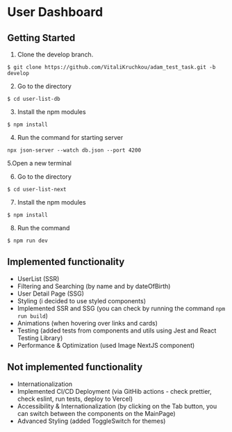 # User Dashboard

## Getting Started

1. Clone the develop branch.

`$ git clone https://github.com/VitaliKruchkou/adam_test_task.git -b develop`

2. Go to the directory

`$ cd user-list-db`

3. Install the npm modules

`$ npm install`

4. Run the command for starting server

`npx json-server --watch db.json --port 4200`

5.Open a new terminal

6. Go to the directory

`$ cd user-list-next`

7. Install the npm modules

`$ npm install`

8. Run the command

`$ npm run dev`

## Implemented functionality

- UserList (SSR)
- Filtering and Searching (by name and by dateOfBirth)
- User Detail Page (SSG)
- Styling (i decided to use styled components)
- Implemented SSR and SSG (you can check by running the command `npm run build`)
- Animations (when hovering over links and cards)
- Testing (added tests from components and utils using Jest and React Testing Library)
- Performance & Optimization (used Image NextJS component)

## Not implemented functionality

- Internationalization
- Implemented CI/CD Deployment (via GitHib actions - check prettier, check eslint, run tests, deploy to Vercel)
- Accessibility & Internationalization (by clicking on the Tab button, you can switch between the components on the MainPage)
- Advanced Styling (added ToggleSwitch for themes)
